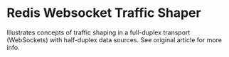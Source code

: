 # Redis Websocket Traffic Shaper

Illustrates concepts of traffic shaping in a full-duplex transport (WebSockets) with half-duplex data sources. See original article for more info.


